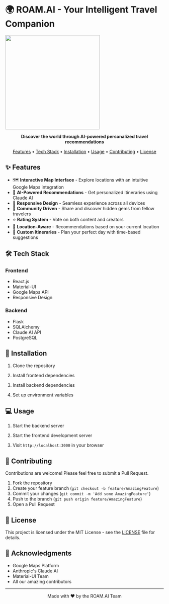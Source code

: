 # 🌍 ROAM.AI - Your Intelligent Travel Companion
<img src="https://github.com/user-attachments/assets/18b5fa9f-34e7-4207-95e5-e9cbfabcb1c6" width="300" >

<p align="center">
  <strong>Discover the world through AI-powered personalized travel recommendations</strong>
</p>

<p align="center">
  <a href="#features">Features</a> •
  <a href="#tech-stack">Tech Stack</a> •
  <a href="#installation">Installation</a> •
  <a href="#usage">Usage</a> •
  <a href="#contributing">Contributing</a> •
  <a href="#license">License</a>
</p>

## ✨ Features

- 🗺️ **Interactive Map Interface** - Explore locations with an intuitive Google Maps integration
- 🤖 **AI-Powered Recommendations** - Get personalized itineraries using Claude AI
- 📱 **Responsive Design** - Seamless experience across all devices
- 👥 **Community Driven** - Share and discover hidden gems from fellow travelers
- ⭐ **Rating System** - Vote on both content and creators
- 📍 **Location-Aware** - Recommendations based on your current location
- 🎯 **Custom Itineraries** - Plan your perfect day with time-based suggestions

## 🛠️ Tech Stack

### Frontend
- React.js
- Material-UI
- Google Maps API
- Responsive Design

### Backend
- Flask
- SQLAlchemy
- Claude AI API
- PostgreSQL

## 🚀 Installation

1. Clone the repository

2. Install frontend dependencies

3. Install backend dependencies

4. Set up environment variables


## 💻 Usage

1. Start the backend server

2. Start the frontend development server

3. Visit `http://localhost:3000` in your browser

## 🤝 Contributing

Contributions are welcome! Please feel free to submit a Pull Request.

1. Fork the repository
2. Create your feature branch (`git checkout -b feature/AmazingFeature`)
3. Commit your changes (`git commit -m 'Add some AmazingFeature'`)
4. Push to the branch (`git push origin feature/AmazingFeature`)
5. Open a Pull Request

## 📄 License

This project is licensed under the MIT License - see the [LICENSE](LICENSE) file for details.

## 🙏 Acknowledgments

- Google Maps Platform
- Anthropic's Claude AI
- Material-UI Team
- All our amazing contributors

---

<p align="center">
  Made with ❤️ by the ROAM.AI Team
</p>
